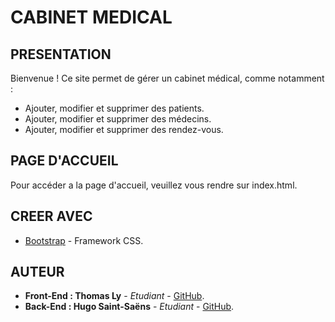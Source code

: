 # CABINET MEDICAL

## PRESENTATION

Bienvenue ! Ce site permet de gérer un cabinet médical, comme notamment :
* Ajouter, modifier et supprimer des patients.
* Ajouter, modifier et supprimer des médecins.
* Ajouter, modifier et supprimer des rendez-vous.

## PAGE D'ACCUEIL

Pour accéder a la page d'accueil, veuillez vous rendre sur index.html.

## CREER AVEC

* [Bootstrap](https://getbootstrap.com) - Framework CSS.

## AUTEUR

* **Front-End : Thomas Ly** - *Etudiant* - [GitHub](https://github.com/Biinod81).
* **Back-End : Hugo Saint-Saëns** - *Etudiant* - [GitHub](https://github.com/hugosaintsaens).